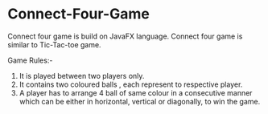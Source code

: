 # Connect-Four-Game
Connect four game is build on JavaFX language.
Connect four game is similar to Tic-Tac-toe game.

Game Rules:-
1) It is played between two players only.
2) It contains two coloured balls , each represent to respective player.
3) A player has to arrange 4 ball of same colour in a consecutive manner which can be either in horizontal, vertical or diagonally, to win the game.
